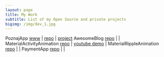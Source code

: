 ```yaml
---
layout: page
title: My Work
subtitle: List of my Open Source and private projects
bigimg: /img/dev_1.jpg
---
```


 PoznajApp [www](http://poznajapp.pl) | [repo](https://github.com/KlubJagiellonski/poznaj-app-android) |  [project](https://codeforpoland.org/projects/meet-wroclaw/)
 AwesomeBlog [repo](https://github.com/rafalgawlik/AwesomeBlog) | |
 MaterialActivityAnimation [repo](https://github.com/rafalgawlik/MaterialActivityAnimations) | [youtube demo](https://youtu.be/f5L89tRstEg) |
 MaterialRippleAnimation [repo](https://github.com/rafalgawlik/MaterialRippleAnimation) | |
 PaymentApp [repo](https://github.com/rafalgawlik/PaymentApp) | |
